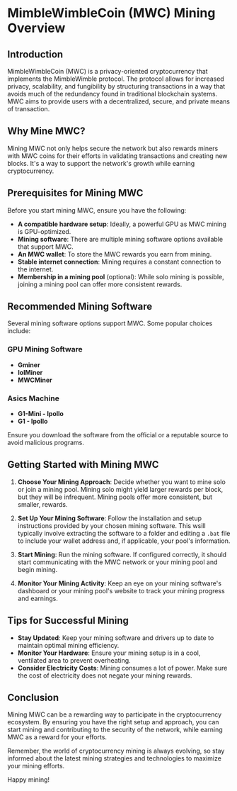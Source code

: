 # MimbleWimbleCoin (MWC) Mining Overview

## Introduction

MimbleWimbleCoin (MWC) is a privacy-oriented cryptocurrency that implements the MimbleWimble protocol. The protocol allows for increased privacy, scalability, and fungibility by structuring transactions in a way that avoids much of the redundancy found in traditional blockchain systems. MWC aims to provide users with a decentralized, secure, and private means of transaction.

## Why Mine MWC?

Mining MWC not only helps secure the network but also rewards miners with MWC coins for their efforts in validating transactions and creating new blocks. It's a way to support the network's growth while earning cryptocurrency.

## Prerequisites for Mining MWC

Before you start mining MWC, ensure you have the following:

- **A compatible hardware setup**: Ideally, a powerful GPU as MWC mining is GPU-optimized.
- **Mining software**: There are multiple mining software options available that support MWC.
- **An MWC wallet**: To store the MWC rewards you earn from mining.
- **Stable internet connection**: Mining requires a constant connection to the internet.
- **Membership in a mining pool** (optional): While solo mining is possible, joining a mining pool can offer more consistent rewards.

## Recommended Mining Software

Several mining software options support MWC. Some popular choices include:

### GPU Mining Software
- **Gminer**
- **lolMiner**
- **MWCMiner**

### Asics Machine
- **G1-Mini - Ipollo**
- **G1 - Ipollo**

Ensure you download the software from the official or a reputable source to avoid malicious programs.

## Getting Started with Mining MWC

1. **Choose Your Mining Approach**: Decide whether you want to mine solo or join a mining pool. Mining solo might yield larger rewards per block, but they will be infrequent. Mining pools offer more consistent, but smaller, rewards.

2. **Set Up Your Mining Software**: Follow the installation and setup instructions provided by your chosen mining software. This wsill typically involve extracting the software to a folder and editing a `.bat` file to include your wallet address and, if applicable, your pool's information.

3. **Start Mining**: Run the mining software. If configured correctly, it should start communicating with the MWC network or your mining pool and begin mining.

4. **Monitor Your Mining Activity**: Keep an eye on your mining software's dashboard or your mining pool's website to track your mining progress and earnings.

## Tips for Successful Mining

- **Stay Updated**: Keep your mining software and drivers up to date to maintain optimal mining efficiency.
- **Monitor Your Hardware**: Ensure your mining setup is in a cool, ventilated area to prevent overheating.
- **Consider Electricity Costs**: Mining consumes a lot of power. Make sure the cost of electricity does not negate your mining rewards.

## Conclusion

Mining MWC can be a rewarding way to participate in the cryptocurrency ecosystem. By ensuring you have the right setup and approach, you can start mining and contributing to the security of the network, while earning MWC as a reward for your efforts.

Remember, the world of cryptocurrency mining is always evolving, so stay informed about the latest mining strategies and technologies to maximize your mining efforts.

Happy mining!
